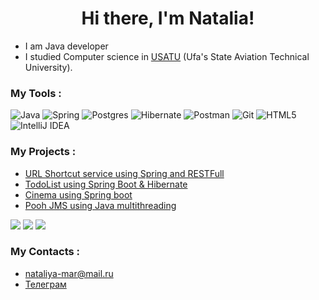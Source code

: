 <h1 align="center">Hi there, I'm Natalia!</h1>

* I am Java developer 
* I studied Computer science in [USATU](https://www.ugatu.su/en/) (Ufa's State Aviation Technical University). 

### My Tools :

![Java](https://img.shields.io/badge/java-%23ED8B00.svg?style=for-the-badge&logo=java&logoColor=white)
![Spring](https://img.shields.io/badge/spring-%236DB33F.svg?style=for-the-badge&logo=spring&logoColor=white)
![Postgres](https://img.shields.io/badge/postgres-%23316192.svg?style=for-the-badge&logo=postgresql&logoColor=white)
![Hibernate](https://img.shields.io/badge/Hibernate-59666C?style=for-the-badge&logo=Hibernate&logoColor=white)
![Postman](https://img.shields.io/badge/Postman-FF6C37?style=for-the-badge&logo=postman&logoColor=white)
![Git](https://img.shields.io/badge/GIT-E44C30?style=for-the-badge&logo=git&logoColor=white)
![HTML5](https://img.shields.io/badge/HTML5-E34F26?style=for-the-badge&logo=html5&logoColor=white)
![IntelliJ IDEA](https://img.shields.io/badge/IntelliJIDEA-000000.svg?style=for-the-badge&logo=intellij-idea&logoColor=white)

### My Projects :

* [URL Shortcut service using Spring and RESTFull](https://github.com/nataliakhmeleva/job4j_url_shortcut)
* [TodoList using Spring Boot & Hibernate](https://github.com/nataliakhmeleva/job4j_todo)
* [Cinema using Spring boot](https://github.com/nataliakhmeleva/job4j_cinema)
* [Pooh JMS using Java multithreading](https://github.com/nataliakhmeleva/job4j_pooh)

![](https://github-profile-summary-cards.vercel.app/api/cards/most-commit-language?username=nataliakhmeleva&theme=github_dark)
![](https://github-profile-summary-cards.vercel.app/api/cards/repos-per-language?username=nataliakhmeleva&theme=github_dark)
![](https://github-profile-summary-cards.vercel.app/api/cards/stats?username=nataliakhmeleva&theme=github_dark)

### My Contacts :

- nataliya-mar@mail.ru
- <a href="https://t.me/khmnatalia/" target="_blank">Телеграм</a></h1>

